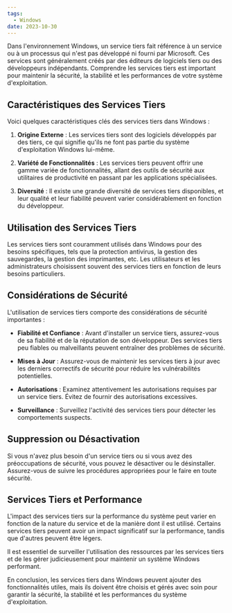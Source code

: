 ```yaml
---
tags:
  - Windows
date: 2023-10-30
---
```


Dans l'environnement Windows, un service tiers fait référence à un service ou à un processus qui n'est pas développé ni fourni par Microsoft. Ces services sont généralement créés par des éditeurs de logiciels tiers ou des développeurs indépendants. Comprendre les services tiers est important pour maintenir la sécurité, la stabilité et les performances de votre système d'exploitation.

## Caractéristiques des Services Tiers

Voici quelques caractéristiques clés des services tiers dans Windows :

1. **Origine Externe** : Les services tiers sont des logiciels développés par des tiers, ce qui signifie qu'ils ne font pas partie du système d'exploitation Windows lui-même.

2. **Variété de Fonctionnalités** : Les services tiers peuvent offrir une gamme variée de fonctionnalités, allant des outils de sécurité aux utilitaires de productivité en passant par les applications spécialisées.

3. **Diversité** : Il existe une grande diversité de services tiers disponibles, et leur qualité et leur fiabilité peuvent varier considérablement en fonction du développeur.

## Utilisation des Services Tiers

Les services tiers sont couramment utilisés dans Windows pour des besoins spécifiques, tels que la protection antivirus, la gestion des sauvegardes, la gestion des imprimantes, etc. Les utilisateurs et les administrateurs choisissent souvent des services tiers en fonction de leurs besoins particuliers.

## Considérations de Sécurité

L'utilisation de services tiers comporte des considérations de sécurité importantes :

- **Fiabilité et Confiance** : Avant d'installer un service tiers, assurez-vous de sa fiabilité et de la réputation de son développeur. Des services tiers peu fiables ou malveillants peuvent entraîner des problèmes de sécurité.

- **Mises à Jour** : Assurez-vous de maintenir les services tiers à jour avec les derniers correctifs de sécurité pour réduire les vulnérabilités potentielles.

- **Autorisations** : Examinez attentivement les autorisations requises par un service tiers. Évitez de fournir des autorisations excessives.

- **Surveillance** : Surveillez l'activité des services tiers pour détecter les comportements suspects.

## Suppression ou Désactivation

Si vous n'avez plus besoin d'un service tiers ou si vous avez des préoccupations de sécurité, vous pouvez le désactiver ou le désinstaller. Assurez-vous de suivre les procédures appropriées pour le faire en toute sécurité.

## Services Tiers et Performance

L'impact des services tiers sur la performance du système peut varier en fonction de la nature du service et de la manière dont il est utilisé. Certains services tiers peuvent avoir un impact significatif sur la performance, tandis que d'autres peuvent être légers.

Il est essentiel de surveiller l'utilisation des ressources par les services tiers et de les gérer judicieusement pour maintenir un système Windows performant.

En conclusion, les services tiers dans Windows peuvent ajouter des fonctionnalités utiles, mais ils doivent être choisis et gérés avec soin pour garantir la sécurité, la stabilité et les performances du système d'exploitation.
